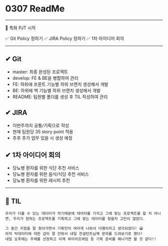 # 0307 ReadMe

---

🚩 특화 PJT 시작

✅ Git Policy 정하기
✅ JIRA Policy 정하기
✅ 1차 아이디어 회의

---

## ✔ Git

* master: 최종 완성된 프로젝트
* develop: FE & BE을 병합하여 관리
* FE: 하위에 프론트 기능별 하위 브랜치 생성해서 개발
* BE: 하위에 백 기능별 하위 브랜치 생성해서 개발
* README: 팀원별 폴더를 생성 후 TIL 작성하여 관리



## ✔ JIRA

* 이번주까지 공통/기획으로 작성
* 현재 팀원당 35 story point 적용
* 추후 추가 업무 있을 시 생성 예정



## ✔ 1차 아이디어 회의

* 당뇨병 환자를 위한 식단 추천 서비스
* 당뇨병 환자를 위한 음식/식당 추천 서비스
* 당뇨병 환자를 위한 레시피 추천

---

## 📖 TIL

```
우리가 다룰 수 있는 데이터가 적기때문에 데이터를 가지고 그에 맞는 프로젝트를 할 지 아니면, 우리가 원하는 프로젝트를 기획하고 그에 맞는 데이터를 찾을지 고민이 많았다.

그 중간 지점을 잘 찾아가면서 기획안이 여러개 나와서 다행이라고 생각되었다! 😀
아직 빅데이터에 대한 감이 잘 안와서 내일 컨설턴트님께 문의를 드려보기로 했다!
내일 오후에는 주제를 선정하고 이제 와이어프레임 등 기획 준비를 해나가면 될 것 같다!!
```


